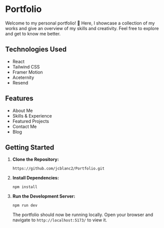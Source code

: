 # Portfolio

Welcome to my personal portfolio! 🚀 Here, I showcase a collection of my works and give an overview of my skills and creativity. Feel free to explore and get to know me better.

## Technologies Used

- React
- Tailwind CSS
- Framer Motion
- Aceternity
- Resend

## Features

- About Me
- Skills & Experience
- Featured Projects
- Contact Me
- Blog

## Getting Started

1. **Clone the Repository:**

   ```
   https://github.com/jcblanc2/Portfolio.git
   ```

2. **Install Dependencies:**

   ```
   npm install
   ```

3. **Run the Development Server:**

   ```
   npm run dev
   ```

   The portfolio should now be running locally. Open your browser and navigate to `http://localhost:5173/` to view it.
